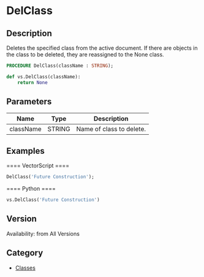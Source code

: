 # DelClass

## Description
Deletes the specified class from the active document. If there are objects in the class to be deleted, they are reassigned to the None class.

```pascal
PROCEDURE DelClass(className : STRING);
```

```python
def vs.DelClass(className):
    return None
```

## Parameters
|Name|Type|Description|
|---|---|---|
|className|STRING|Name of class to delete.|

## Examples
==== VectorScript ====
```pascal
DelClass('Future Construction');
```
==== Python ====
```python
vs.DelClass('Future Construction')
```

## Version
Availability: from All Versions

## Category
* [Classes](../Categories/Classes.md)
